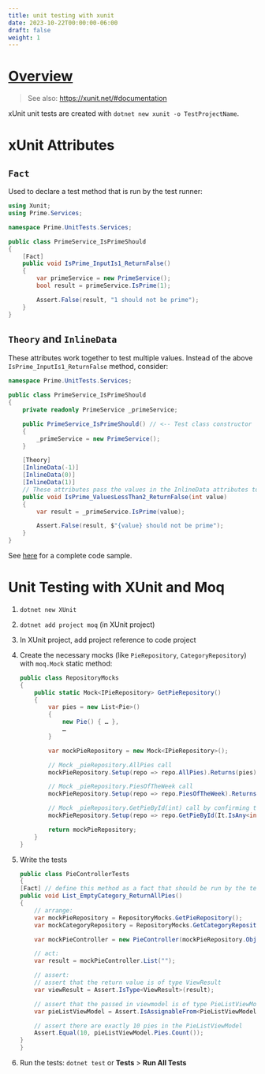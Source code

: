 ```yaml
---
title: unit testing with xunit
date: 2023-10-22T00:00:00-06:00
draft: false
weight: 1
---
```


# [Overview](https://learn.microsoft.com/en-us/dotnet/core/testing/unit-testing-with-dotnet-test)  
> See also: https://xunit.net/#documentation

xUnit unit tests are created with `dotnet new xunit -o TestProjectName`.

# xUnit Attributes
## `Fact`
Used to declare a test method that is run by the test runner:
```cs
using Xunit;
using Prime.Services;

namespace Prime.UnitTests.Services;

public class PrimeService_IsPrimeShould
{
    [Fact]
    public void IsPrime_InputIs1_ReturnFalse()
    {
        var primeService = new PrimeService();
        bool result = primeService.IsPrime(1);

        Assert.False(result, "1 should not be prime");
    }
}
```

## `Theory` and `InlineData`
These attributes work together to test multiple values. Instead of the above `IsPrime_InputIs1_ReturnFalse` method, consider:
```cs
namespace Prime.UnitTests.Services;

public class PrimeService_IsPrimeShould
{
    private readonly PrimeService _primeService;

    public PrimeService_IsPrimeShould() // <-- Test class constructor
    {
        _primeService = new PrimeService();
    }

    [Theory]
    [InlineData(-1)]
    [InlineData(0)]
    [InlineData(1)]
    // These attributes pass the values in the InlineData attributes to the value parameter of the test method:
    public void IsPrime_ValuesLessThan2_ReturnFalse(int value)
    {
        var result = _primeService.IsPrime(value);

        Assert.False(result, $"{value} should not be prime");
    }
}
```

See [here](https://github.com/dotnet/samples/blob/main/core/getting-started/unit-testing-using-dotnet-test/PrimeService.Tests/PrimeService_IsPrimeShould.cs) for a complete code sample.

# Unit Testing with XUnit and Moq
1. `dotnet new XUnit`
2. `dotnet add project moq` (in XUnit project)
3. In XUnit project, add project reference to code project
4. Create the necessary mocks (like `PieRepository`, `CategoryRepository`) with `moq.Mock` static method:
    ```cs
    public class RepositoryMocks 
    {
        public static Mock<IPieRepository> GetPieRepository()
        {
            var pies = new List<Pie>()
            {
                new Pie() { … },
                …
            }

            var mockPieRepository = new Mock<IPieRepository>();

            // Mock _pieRepository.AllPies call
            mockPieRepository.Setup(repo => repo.AllPies).Returns(pies);

            // Mock _pieRepository.PiesOfTheWeek call
            mockPieRepository.Setup(repo => repo.PiesOfTheWeek).Returns(pies.Where(p => p.IsPieOfTheWeek));

            // Mock _pieRepository.GetPieById(int) call by confirming the parameter is an int and returning pies[0]:
            mockPieRepository.Setup(repo => repo.GetPieById(It.IsAny<int>())).Returns(pies[0]);

            return mockPieRepository;
        }
    }
    ```
5. Write the tests
    ```cs
    public class PieControllerTests
    {
    [Fact] // define this method as a fact that should be run by the test runner
    public void List_EmptyCategory_ReturnAllPies()
    {
        // arrange:
        var mockPieRepository = RepositoryMocks.GetPieRepository();
        var mockCategoryRepository = RepositoryMocks.GetCategoryRepository();

        var mockPieController = new PieController(mockPieRepository.Object, mockCategoryRepository.Object);

        // act:
        var result = mockPieController.List("");

        // assert:
        // assert that the return value is of type ViewResult
        var viewResult = Assert.IsType<ViewResult>(result);

        // assert that the passed in viewmodel is of type PieListViewModel
        var pieListViewModel = Assert.IsAssignableFrom<PieListViewModel>(viewResult.ViewData.Model);

        // assert there are exactly 10 pies in the PieListViewModel
        Assert.Equal(10, pieListViewModel.Pies.Count());
    }
    }
    ```

6. Run the tests:  `dotnet test` or **Tests** > **Run All Tests**
